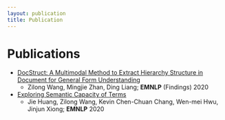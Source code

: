 ```yaml
---
layout: publication
title: Publication
---
```


# Publications

* [DocStruct: A Multimodal Method to Extract Hierarchy Structure in Document for General Form Understanding](https://arxiv.org/pdf/2010.11685)
  * Zilong Wang, Mingjie Zhan, Ding Liang; **EMNLP** (Findings) 2020
* [Exploring Semantic Capacity of Terms](https://arxiv.org/pdf/2010.01898)
  * Jie Huang, Zilong Wang, Kevin Chen-Chuan Chang, Wen-mei Hwu, Jinjun Xiong; **EMNLP** 2020
